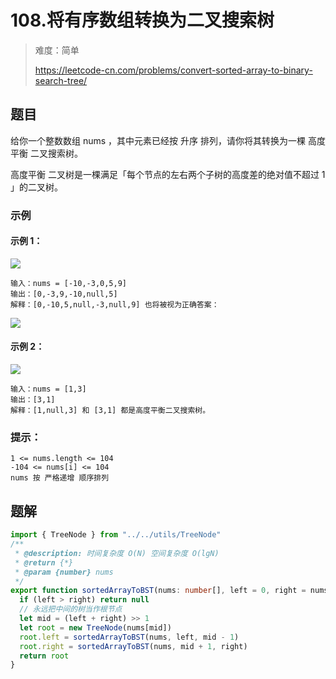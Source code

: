 # 108.将有序数组转换为二叉搜索树

> 难度：简单
>
> https://leetcode-cn.com/problems/convert-sorted-array-to-binary-search-tree/

## 题目

给你一个整数数组 nums ，其中元素已经按 升序 排列，请你将其转换为一棵 高度平衡 二叉搜索树。

高度平衡 二叉树是一棵满足「每个节点的左右两个子树的高度差的绝对值不超过 1 」的二叉树。

### 示例

#### 示例 1：

![](https://assets.leetcode.com/uploads/2021/02/18/btree1.jpg)
```
输入：nums = [-10,-3,0,5,9]
输出：[0,-3,9,-10,null,5]
解释：[0,-10,5,null,-3,null,9] 也将被视为正确答案：
```
![](https://assets.leetcode.com/uploads/2021/02/18/btree2.jpg)

#### 示例 2：

![](https://assets.leetcode.com/uploads/2021/02/18/btree.jpg)
```
输入：nums = [1,3]
输出：[3,1]
解释：[1,null,3] 和 [3,1] 都是高度平衡二叉搜索树。
```

### 提示：

```
1 <= nums.length <= 104
-104 <= nums[i] <= 104
nums 按 严格递增 顺序排列
```

## 题解

```typescript
import { TreeNode } from "../../utils/TreeNode"
/**
 * @description: 时间复杂度 O(N) 空间复杂度 O(lgN)
 * @return {*}
 * @param {number} nums
 */
export function sortedArrayToBST(nums: number[], left = 0, right = nums.length - 1): TreeNode | null {
  if (left > right) return null
  // 永远把中间的树当作根节点
  let mid = (left + right) >> 1
  let root = new TreeNode(nums[mid])
  root.left = sortedArrayToBST(nums, left, mid - 1)
  root.right = sortedArrayToBST(nums, mid + 1, right)
  return root
}
```